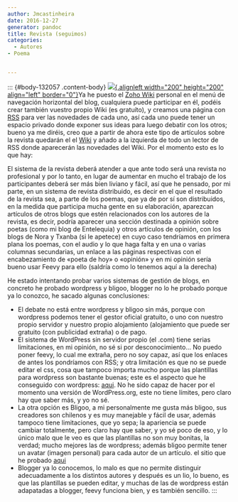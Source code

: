 ```yaml
---
author: Jmcastinheira
date: 2016-12-27
generator: pandoc
title: Revista (seguimos)
categories:
  - Autores
- Poema


---
```




::: {#body-132057 .content-body}
[![](http://escritores.files.wordpress.com/2007/06/foto-revista-internet.jpg){.alignleft
width="200" height="200" align="left"
border="0"}](http://escritores.files.wordpress.com/2007/06/foto-revista-internet.jpg)Ya
he puesto el [Zoho
Wiki](http://wiki.zoho.com/jsp/wikilogin.jsp?serviceurl=%2Fregister.do)
personal en el menú de navegación horizontal del blog, cualquiera puede
participar en él, podéis crear también vuestro propio Wiki (es
gratuíto), y creamos una página con
[RSS](http://es.wikipedia.org/wiki/RSS) para ver las novedades de cada
uno, así cada uno puede tener un espacio privado donde exponer sus ideas
para luego debatir con los otros; bueno ya me diréis, creo que a partir
de ahora este tipo de artículos sobre la revista quedarán el el
[Wiki](http://auluses.wiki.zoho.com/) y añado a la izquierda de todo un
lector de RSS donde aparecerán las novedades del Wiki. Por el momento
esto es lo que hay:

El sistema de la revista deberá atender a que ante todo será una revista
no profesional y por lo tanto, en lugar de aumentar en mucho el trabajo
de los participantes deberá ser más bien liviano y fácil, así que he
pensado, por mi parte, en un sistema de revista distribuido, es decir en
el que el resultado de la revista sea, a parte de los poemas, que ya de
por sí son distribuidos, en la medida que participa mucha gente en su
elaboración, aparezcan artículos de otros blogs que estén relacionados
con los autores de la revista, es decir, podría aparecer una sección
destinada a opinión sobre poetas (como mi blog de Entelequia) y otros
artículos de opinión, con los blogs de Nora y Txanba (si le apetece) en
cuyo caso tendríamos en primera plana los poemas, con el audio y lo que
haga falta y en una o varias columnas secundarias, un enlace a las
páginas respectivas con el encabezamiento de «poeta de hoy» o «opinión»
y en mi opinión sería bueno usar Feevy para ello (saldría como lo
tenemos aquí a la derecha)

He estado intentando probar varios sistemas de gestión de blogs, en
concreto he probado wordpress y bligoo, blogger no lo he probado porque
ya lo conozco, he sacado algunas conclusiones:

-   El debate no está entre wordpress y bligoo sin más, porque con
    wordpress podemos tener el gestor oficial gratuito, o uno con
    nuestro propio servidor y nuestro propio alojamiento (alojamiento
    que puede ser gratuito (con publicidad extraña) o de pago.
-   El sistema de WordPress sin servidor propio (el .com) tiene serias
    limitaciones, en mi opinión, no sé si por desconocimiento... No
    puedo poner feevy, lo cual me extraña, pero no soy capaz, así que
    los enlaces de antes los pondríamos con RSS; y otra limitación es
    que no se puede editar el css, cosa que tampoco importa mucho porque
    las plantillas para wordpress son bastante buenas; este es el
    aspecto que he conseguido con wordpress:
    [aqui](http://jmcastinneira.wordpress.com/). No he sido capaz de
    hacer por el momento una versión de WordPress.org, este no tiene
    límites, pero claro hay que saber más, y yo no sé.
  -   La otra opción es Bligoo, a mi personalmente me gusta más bligoo,
    sus creadores son chilenos y es muy manejable y fácil de usar,
    además tampoco tiene limitaciones, que yo sepa; la apariencia se
    puede cambiar totalmente, pero claro hay que saber, y yo sé poco de
    eso, y lo único malo que le veo es que las plantillas no son muy
    bonitas, la verdad; mucho mejores las de wordpress; además bligoo
    permite tener un avatar (imagen personal) para cada autor de un
    artículo. el sitio que he probado
    [aqui](http://ipoesia.bligoo.com/content)
  -   Blogger ya lo conocemos, lo malo es que no permite distinguir
    adecuadamente a los distintos autores y después es un lio, lo bueno,
    es que las plantillas se pueden editar, y muchas de las de wordpress
    están adapatadas a blogger, feevy funciona bien, y es también
    sencillo.
:::

